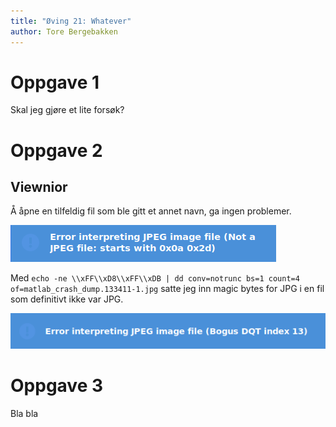 ```yaml
---
title: "Øving 21: Whatever"
author: Tore Bergebakken
---
```


# Oppgave 1

Skal jeg gjøre et lite forsøk?

# Oppgave 2

## Viewnior

Å åpne en tilfeldig fil som ble gitt et annet navn, ga ingen problemer.

![Se? Den klarer seg helt fint.](img/viewnior1.png)

Med `echo -ne \\xFF\\xD8\\xFF\\xDB | dd conv=notrunc bs=1 count=4 of=matlab_crash_dump.133411-1.jpg` satte jeg inn magic bytes for JPG i en fil som definitivt ikke var JPG.

![Resultatet av magic bytes-forsøket.](img/viewnior2.png)

# Oppgave 3 

Bla bla

